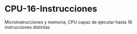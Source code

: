 # CPU-16-Instrucciones
Microinstrucciones y memoria, CPU capaz de ejecutar hasta 16 instrucciones distintas
